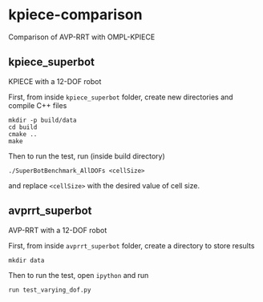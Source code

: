 # kpiece-comparison
Comparison of AVP-RRT with OMPL-KPIECE

## kpiece_superbot
KPIECE with a 12-DOF robot

First, from inside `kpiece_superbot` folder, create new directories and compile C++ files
```
mkdir -p build/data
cd build
cmake ..
make
```
Then to run the test, run (inside build directory)
```
./SuperBotBenchmark_AllDOFs <cellSize>
```
and replace `<cellSize>` with the desired value of cell size.

## avprrt_superbot
AVP-RRT with a 12-DOF robot

First, from inside `avprrt_superbot` folder, create a directory to store results
```
mkdir data
```
Then to run the test, open `ipython` and run
```
run test_varying_dof.py
```
